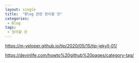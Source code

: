 ```yaml
---
layout: single
title:  "Blog 관련 정리할 것"
categories: 
 - Blog
tags:
 - 정리할 것
---
```


https://m-veloper.github.io/tip/2020/05/15/tip-jekyll-01/

https://devinlife.com/howto%20github%20pages/category-tag/